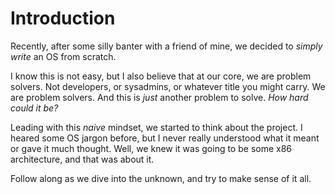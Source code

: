 # Introduction

Recently, after some silly banter with a friend of mine, we decided to *simply
write* an OS from scratch.

I know this is not easy, but I also believe that at our core, we are problem
solvers. Not developers, or sysadmins, or whatever title you might carry. We
are problem solvers. And this is *just* another problem to solve. *How hard
could it be?*

Leading with this *naive* mindset, we started to think about the project. I
heared some OS jargon before, but I never really understood what it meant or
gave it much thought. Well, we knew it was going to be some x86 architecture,
and that was about it.

Follow along as we dive into the unknown, and try to make sense of it all.
